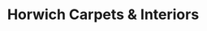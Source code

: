 ---
title: "Horwich Carpets & Interiors"
url: /bolton/horwich-carpets-and-interiors/
shop: carpet
---
